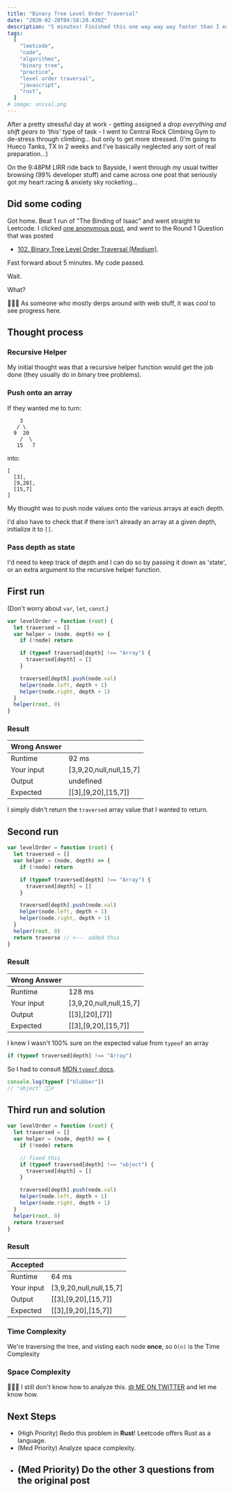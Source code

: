 ```yaml
---
title: "Binary Tree Level Order Traversal"
date: "2020-02-20T04:58:20.430Z"
description: "5 minutes! Finished this one way way way faster than I expected."
tags:
  [
    "leetcode",
    "code",
    "algorithms",
    "binary tree",
    "practice",
    "level order traversal",
    "javascript",
    "rust",
  ]
# image: unival.png
---
```


After a pretty stressful day at work - getting assigned a _drop everything and shift gears to 'this'_ type of task - I went to Central Rock Climbing Gym to de-stress through climbing... but only to get more stressed. (I'm going to Hueco Tanks, TX in 2 weeks and I've basically neglected any sort of real preparation...)

On the 9:48PM LIRR ride back to Bayside, I went through my usual twitter browsing (99% developer stuff) and came across one post that seriously got my heart racing & anxiety sky rocketing...

## Did some coding

Got home. Beat 1 run of "The Binding of Isaac" and went straight to Leetcode. I clicked [one anonymous post](https://leetcode.com/discuss/interview-experience/511534/microsoft-sde-redmond-feb-2020), and went to the Round 1 Question that was posted

- [102. Binary Tree Level Order Traversal (Medium)](https://leetcode.com/problems/binary-tree-level-order-traversal).

Fast forward about 5 minutes. My code passed.

Wait.

What?

🥳🥳🥳 As someone who mostly derps around with web stuff, it was cool to see progress here.

## Thought process

### Recursive Helper

My initial thought was that a recursive helper function would get the job done (they usually do in binary tree problems).

### Push onto an array

If they wanted me to turn:

```
    3
   / \
  9  20
    /  \
   15   7
```

into:

```
[
  [3],
  [9,20],
  [15,7]
]
```

My thought was to push node values onto the various arrays at each depth.

I'd also have to check that if there isn't already an array at a given depth, initialize it to `[]`.

### Pass depth as state

I'd need to keep track of depth and I can do so by passing it down as 'state', or an extra argument to the recursive helper function.

## First run

(Don't worry about `var`, `let`, `const`.)

```js
var levelOrder = function (root) {
  let traversed = []
  var helper = (node, depth) => {
    if (!node) return

    if (typeof traversed[depth] !== "Array") {
      traversed[depth] = []
    }

    traversed[depth].push(node.val)
    helper(node.left, depth + 1)
    helper(node.right, depth + 1)
  }
  helper(root, 0)
}
```

### Result

| Wrong Answer |                         |
| :----------- | :---------------------- |
| Runtime      | 92 ms                   |
| Your input   | [3,9,20,null,null,15,7] |
| Output       | undefined               |
| Expected     | [\[3],[9,20],[15,7]]    |

I simply didn't return the `traversed` array value that I wanted to return.

## Second run

```javascript
var levelOrder = function (root) {
  let traversed = []
  var helper = (node, depth) => {
    if (!node) return

    if (typeof traversed[depth] !== "Array") {
      traversed[depth] = []
    }

    traversed[depth].push(node.val)
    helper(node.left, depth + 1)
    helper(node.right, depth + 1)
  }
  helper(root, 0)
  return traverse // <--- added this
}
```

### Result

| Wrong Answer |                         |
| :----------- | :---------------------- |
| Runtime      | 128 ms                  |
| Your input   | [3,9,20,null,null,15,7] |
| Output       | [\[3],[20],[7]]         |
| Expected     | [\[3],[9,20],[15,7]]    |

I knew I wasn't 100% sure on the expected value from `typeof` an array

```js
if (typeof traversed[depth] !== "Array")
```

So I had to consult [MDN `typeof` docs](https://developer.mozilla.org/en-US/docs/Web/JavaScript/Reference/Operators/typeof).

```js
console.log(typeof ["blubber"])
// "object" 🤷🏻‍♂️
```

## Third run and solution

```js
var levelOrder = function (root) {
  let traversed = []
  var helper = (node, depth) => {
    if (!node) return

    // fixed this
    if (typeof traversed[depth] !== "object") {
      traversed[depth] = []
    }

    traversed[depth].push(node.val)
    helper(node.left, depth + 1)
    helper(node.right, depth + 1)
  }
  helper(root, 0)
  return traversed
}
```

### Result

| Accepted   |                         |
| :--------- | :---------------------- |
| Runtime    | 64 ms                   |
| Your input | [3,9,20,null,null,15,7] |
| Output     | [\[3],[9,20],[15,7]]    |
| Expected   | [\[3],[9,20],[15,7]]    |

### Time Complexity

We're traversing the tree, and visting each node **once**, so `O(n)` is the Time Complexity

### Space Complexity

🤦🏻‍♂️ I still don't know how to analyze this. [@ ME ON TWITTER](https://twitter.com/thekevinwang) and let me know how.

## Next Steps

- (High Priority) Redo this problem in **Rust**! Leetcode offers Rust as a language.
- (Med Priority) Analyze space complexity.
- ## (Med Priority) Do the other 3 questions from the original post
